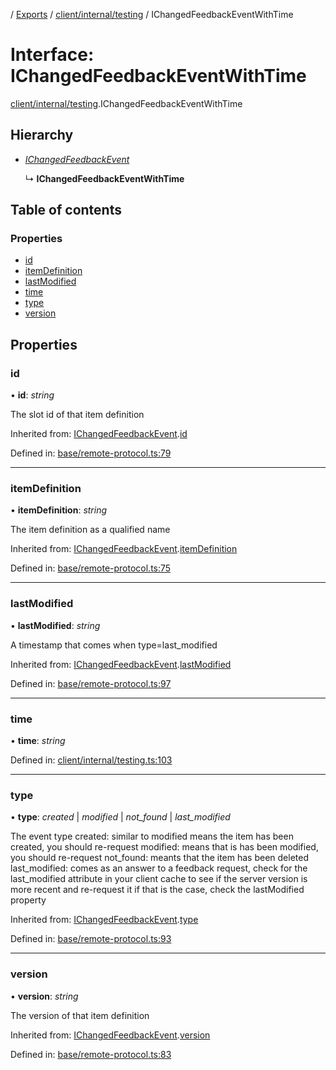[](../README.md) / [Exports](../modules.md) / [client/internal/testing](../modules/client_internal_testing.md) / IChangedFeedbackEventWithTime

# Interface: IChangedFeedbackEventWithTime

[client/internal/testing](../modules/client_internal_testing.md).IChangedFeedbackEventWithTime

## Hierarchy

* [*IChangedFeedbackEvent*](base_remote_protocol.ichangedfeedbackevent.md)

  ↳ **IChangedFeedbackEventWithTime**

## Table of contents

### Properties

- [id](client_internal_testing.ichangedfeedbackeventwithtime.md#id)
- [itemDefinition](client_internal_testing.ichangedfeedbackeventwithtime.md#itemdefinition)
- [lastModified](client_internal_testing.ichangedfeedbackeventwithtime.md#lastmodified)
- [time](client_internal_testing.ichangedfeedbackeventwithtime.md#time)
- [type](client_internal_testing.ichangedfeedbackeventwithtime.md#type)
- [version](client_internal_testing.ichangedfeedbackeventwithtime.md#version)

## Properties

### id

• **id**: *string*

The slot id of that item definition

Inherited from: [IChangedFeedbackEvent](base_remote_protocol.ichangedfeedbackevent.md).[id](base_remote_protocol.ichangedfeedbackevent.md#id)

Defined in: [base/remote-protocol.ts:79](https://github.com/onzag/itemize/blob/0e9b128c/base/remote-protocol.ts#L79)

___

### itemDefinition

• **itemDefinition**: *string*

The item definition as a qualified name

Inherited from: [IChangedFeedbackEvent](base_remote_protocol.ichangedfeedbackevent.md).[itemDefinition](base_remote_protocol.ichangedfeedbackevent.md#itemdefinition)

Defined in: [base/remote-protocol.ts:75](https://github.com/onzag/itemize/blob/0e9b128c/base/remote-protocol.ts#L75)

___

### lastModified

• **lastModified**: *string*

A timestamp that comes when type=last_modified

Inherited from: [IChangedFeedbackEvent](base_remote_protocol.ichangedfeedbackevent.md).[lastModified](base_remote_protocol.ichangedfeedbackevent.md#lastmodified)

Defined in: [base/remote-protocol.ts:97](https://github.com/onzag/itemize/blob/0e9b128c/base/remote-protocol.ts#L97)

___

### time

• **time**: *string*

Defined in: [client/internal/testing.ts:103](https://github.com/onzag/itemize/blob/0e9b128c/client/internal/testing.ts#L103)

___

### type

• **type**: *created* \| *modified* \| *not_found* \| *last_modified*

The event type
created: similar to modified means the item has been created, you should re-request
modified: means that is has been modified, you should re-request
not_found: meants that the item has been deleted
last_modified: comes as an answer to a feedback request, check for the last_modified attribute
in your client cache to see if the server version is more recent and re-request it if that is
the case, check the lastModified property

Inherited from: [IChangedFeedbackEvent](base_remote_protocol.ichangedfeedbackevent.md).[type](base_remote_protocol.ichangedfeedbackevent.md#type)

Defined in: [base/remote-protocol.ts:93](https://github.com/onzag/itemize/blob/0e9b128c/base/remote-protocol.ts#L93)

___

### version

• **version**: *string*

The version of that item definition

Inherited from: [IChangedFeedbackEvent](base_remote_protocol.ichangedfeedbackevent.md).[version](base_remote_protocol.ichangedfeedbackevent.md#version)

Defined in: [base/remote-protocol.ts:83](https://github.com/onzag/itemize/blob/0e9b128c/base/remote-protocol.ts#L83)
